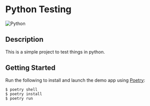# Python Testing

![Python](https://img.shields.io/badge/Python-v3.12-blue.svg?logo=python&longCache=true&logoColor=white&colorB=5e81ac&style=flat-square&colorA=4c566a)
## Description
This is a simple project to test things in python.

## Getting Started

Run the following to install and launch the demo app using [Poetry](https://python-poetry.org/):

```shell
$ poetry shell
$ poetry install
$ poetry run
```